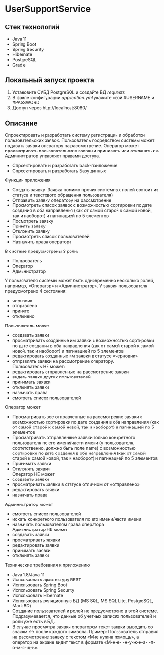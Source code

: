 # UserSupportService
## Стек технологий
* Java 11
* Spring Boot
* Spring Security
* Hibernate
* PostgreSQL
* Gradle
## Локальный запуск проекта
1. Установите СУБД PostgreSQL и создайте БД *requests*
2. В файле конфигурации *application.yml* укажите свой #USERNAME и #PASSWORD 
3. Доступ через http://localhost:8080/
## Описание
Спроектировать и разработать систему регистрации и обработки пользовательских заявок. Пользователь посредством системы может подавать заявки оператору на рассмотрение. Оператор может просматривать пользовательские заявки и принимать или отклонять их. Администратор управляет правами доступа.
*	Спроектировать и разработать back-приложение
*	Спроектировать и разработать Базу данных  

Функции приложения
*	Создать заявку (Заявка помимо прочих системных полей состоит из статуса и текстового обращения пользователя)
*	Отправить заявку оператору на рассмотрение
*	Просмотреть список заявок с возможностью сортировки по дате создания в оба направления (как от самой старой к самой новой, так и наоборот) и пагинацией по 5 элементов
*	Посмотреть заявку
*	Принять заявку
*	Отклонить заявку
*	Просмотреть список пользователей
*	Назначить права оператора  

В системе предусмотрены 3 роли:
*	Пользователь
*	Оператор
*	Администратор  

У пользователя системы может быть одновременно несколько ролей, например, «Оператор» и «Администратор». 
У заявки пользователя предусмотрено 4 состояния:
*	черновик
*	отправлено
*	принято
*	отклонено  

Пользователь может 
*	создавать заявки
*	просматривать созданные им заявки с возможностью сортировки по дате создания в оба направления (как от самой старой к самой новой, так и наоборот) и пагинацией по 5 элементов
*	редактировать созданные им заявки в статусе «черновик»
*	отправлять заявки на рассмотрение оператору.  
Пользователь НЕ может:
*	редактировать отправленные на рассмотрение заявки
*	видеть заявки других пользователей
* принимать заявки
*	отклонять заявки
*	назначать права
*	смотреть список пользователей  

Оператор может
*	Просматривать все отправленные на рассмотрение  заявки с возможностью сортировки по дате создания в оба направления (как от самой старой к самой новой, так и наоборот) и пагинацией по 5 элементов
*	Просматривать отправленные заявки только конкретного пользователя по его имени/части имени (у пользователя, соотетственно, должно быть поле name) с возможностью сортировки по дате создания в оба направления (как от самой старой к самой новой, так и наоборот) и пагинацией по 5 элементов
*	Принимать заявки
* Отклонять заявки  
Оператор НЕ может
*	создавать заявки
* просматривать заявки в статусе отличном от «отправлено»
*	редактировать заявки
*	назначать права  

Администратор может
*	смотреть список пользователей
*	искать конкретного пользователя по его имени/части имени
*	назначать пользователям права оператора  
Администратор НЕ может
*	создавать заявки
*	просматривать заявки
*	редактировать заявки 
*	принимать заявки
*	отклонять заявки  


Технические требования к приложению
*	Java 1.8/Java 11
*	Использовать архитектуру REST
*	Использовать Spring Boot
*	Использовать Spring Security
*	Использовать Hibernate
*	Использовать реляционную БД (MS SQL, MS SQL Lite, PostgreSQL, MariaBD)
*	Создание пользователей и ролей не предусмотрено в этой системе. Подразумевается, что данные об учетных записях пользователей и роли уже есть в БД.
*	В случае просмотра заявки оператором текст заявки выводить со знаком <-> после каждого символа. Пример: Пользователь отправил на рассмотрение заявку с текстом «Мне нужна помощь», а оператор на экране видит текст в формате «М-н-е- -н-у-ж-н-а- -п-о-м-о-щ-ь».

